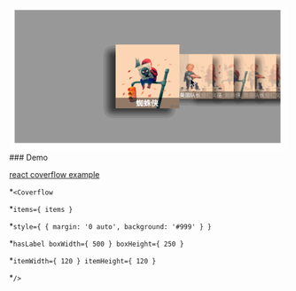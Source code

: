 <img src="coverflow.gif" />
### Demo

<p><a href="https://wxlkaylee.github.io/coverflow-reactjs/">react coverflow example</a></p>

*`<Coverflow`

  *`items={ items }`
  
  *`style={ { margin: '0 auto', background: '#999' } }`
  
  *`hasLabel boxWidth={ 500 } boxHeight={ 250 }`
  
  *`itemWidth={ 120 } itemHeight={ 120 }`
  
*`/>`

